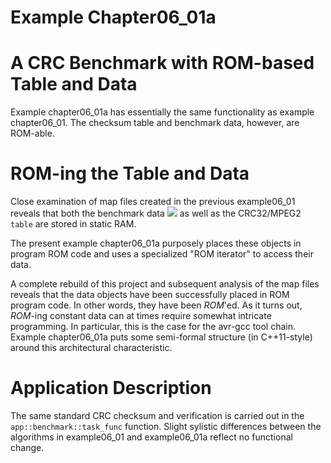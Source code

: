 # Example Chapter06_01a
# A CRC Benchmark with ROM-based Table and Data

Example chapter06_01a has essentially the same functionality
as example chapter06_01. The checksum table and
benchmark data, however, are ROM-able.

# ROM-ing the Table and Data

Close examination of map files created in the
previous example06_01 reveals that both the benchmark data
<img src="https://render.githubusercontent.com/render/math?math=1{\ldots}9">
as well as the CRC32/MPEG2 `table` are stored in
static RAM.

The present example chapter06_01a purposely places
these objects in program ROM code and uses a specialized
"ROM iterator" to access their data.

A complete rebuild of this project and subsequent analysis
of the map files reveals that the data objects
have been successfully placed in ROM program code.
In other words, they have been _ROM_'ed.
As it turns out, _ROM_-ing constant data can at times require
somewhat intricate programming. In particular, this is the case
for the avr-gcc tool chain. Example chapter06_01a puts some
semi-formal structure (in C++11-style) around this architectural
characteristic.

# Application Description

The same standard CRC checksum and verification
is carried out in the `app::benchmark::task_func`
function. Slight sylistic differences between the algorithms in
example06_01 and example06_01a reflect no functional change.
